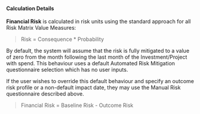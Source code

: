 
#### Calculation Details

**Financial Risk** is calculated in risk units using the standard approach for all Risk Matrix Value Measures:

> Risk = Consequence * Probability

By default, the system will assume that the risk is fully mitigated to a value of zero from the month following the last month of the Investment/Project with spend. This behaviour uses a default Automated Risk Mitigation questionnaire selection which has no user inputs.

If the user wishes to override this default behaviour and specify an outcome risk profile or a non-default impact date, they may use the Manual Risk questionnaire described above.

> Financial Risk = Baseline Risk - Outcome Risk
